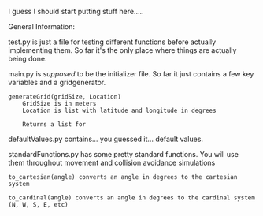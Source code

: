 I guess I should start putting stuff here.....

General Information:

test.py is just a file for testing different functions before actually implementing them. So far it's the only place
where things are actually being done.

main.py is *supposed* to be the initializer file. So far it just contains a few key variables and a gridgenerator.

    generateGrid(gridSize, Location)
        GridSize is in meters
        Location is list with latitude and longitude in degrees

        Returns a list for

defaultValues.py contains... you guessed it... default values.



standardFunctions.py has some pretty standard functions. You will use them throughout movement and collision avoidance
simulations

    to_cartesian(angle) converts an angle in degrees to the cartesian system

    to_cardinal(angle) converts an angle in degrees to the cardinal system (N, W, S, E, etc)
